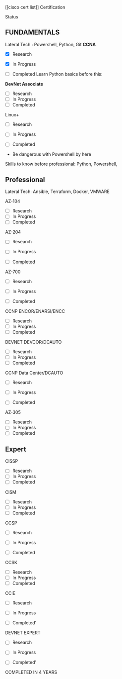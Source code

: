 
[[cisco cert list]]
Certification

Status

## FUNDAMENTALS

Lateral Tech : Powershell, Python, Git
**CCNA**

- [x] Research
- [x] In Progress
- [ ] Completed
Learn Python basics before this:


**DevNet Associate**
- [ ] Research
- [ ] In Progress
- [ ] Completed

Linux+
- [ ] Research
- [ ] In Progress
- [ ] Completed





- Be dangerous with Powershell by here





Skills to know before professional: Python, Powershell, 



## Professional

Lateral Tech: Ansible, Terraform, Docker, VMWARE

AZ-104
- [ ] Research
- [ ] In Progress
- [ ] Completed

AZ-204
- [ ] Research
- [ ] In Progress
- [ ] Completed


AZ-700

- [ ] Research
- [ ] In Progress
- [ ] Completed



CCNP ENCOR/ENARSI/ENCC
- [ ] Research
- [ ] In Progress
- [ ] Completed

DEVNET DEVCOR/DCAUTO
- [ ] Research
- [ ] In Progress
- [ ] Completed

CCNP Data Center/DCAUTO

- [ ] Research
- [ ] In Progress
- [ ] Completed



AZ-305

- [ ] Research
- [ ] In Progress
- [ ] Completed

## Expert

CISSP
- [ ] Research
- [ ] In Progress
- [ ] Completed

CISM
- [ ] Research
- [ ] In Progress
- [ ] Completed

CCSP
- [ ] Research
- [ ] In Progress
- [ ] Completed


CCSK
- [ ] Research
- [ ] In Progress
- [ ] Completed

CCIE 

- [ ] Research
- [ ] In Progress
- [ ] Completed'


DEVNET EXPERT
- [ ] Research
- [ ] In Progress
- [ ] Completed'



COMPLETED IN 4 YEARS



